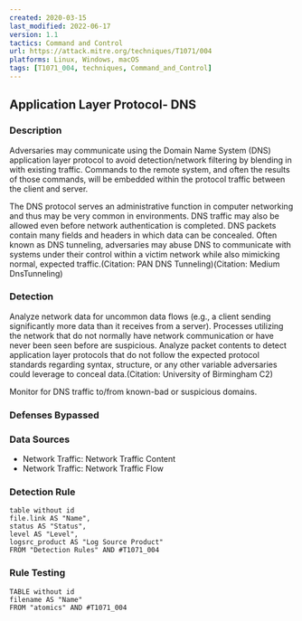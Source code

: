 ```yaml
---
created: 2020-03-15
last_modified: 2022-06-17
version: 1.1
tactics: Command and Control
url: https://attack.mitre.org/techniques/T1071/004
platforms: Linux, Windows, macOS
tags: [T1071_004, techniques, Command_and_Control]
---
```


## Application Layer Protocol- DNS

### Description

Adversaries may communicate using the Domain Name System (DNS) application layer protocol to avoid detection/network filtering by blending in with existing traffic. Commands to the remote system, and often the results of those commands, will be embedded within the protocol traffic between the client and server. 

The DNS protocol serves an administrative function in computer networking and thus may be very common in environments. DNS traffic may also be allowed even before network authentication is completed. DNS packets contain many fields and headers in which data can be concealed. Often known as DNS tunneling, adversaries may abuse DNS to communicate with systems under their control within a victim network while also mimicking normal, expected traffic.(Citation: PAN DNS Tunneling)(Citation: Medium DnsTunneling) 

### Detection

Analyze network data for uncommon data flows (e.g., a client sending significantly more data than it receives from a server). Processes utilizing the network that do not normally have network communication or have never been seen before are suspicious. Analyze packet contents to detect application layer protocols that do not follow the expected protocol standards regarding syntax, structure, or any other variable adversaries could leverage to conceal data.(Citation: University of Birmingham C2)

Monitor for DNS traffic to/from known-bad or suspicious domains.

### Defenses Bypassed



### Data Sources

  - Network Traffic: Network Traffic Content
  -  Network Traffic: Network Traffic Flow
### Detection Rule

```dataview
table without id
file.link AS "Name",
status AS "Status",
level AS "Level",
logsrc_product AS "Log Source Product"
FROM "Detection Rules" AND #T1071_004
```

### Rule Testing

```dataview
TABLE without id
filename AS "Name"
FROM "atomics" AND #T1071_004
```
